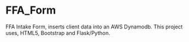 # FFA_Form
FFA Intake Form, inserts client data into an AWS Dynamodb.  This project uses, HTML5, Bootstrap and Flask/Python.

